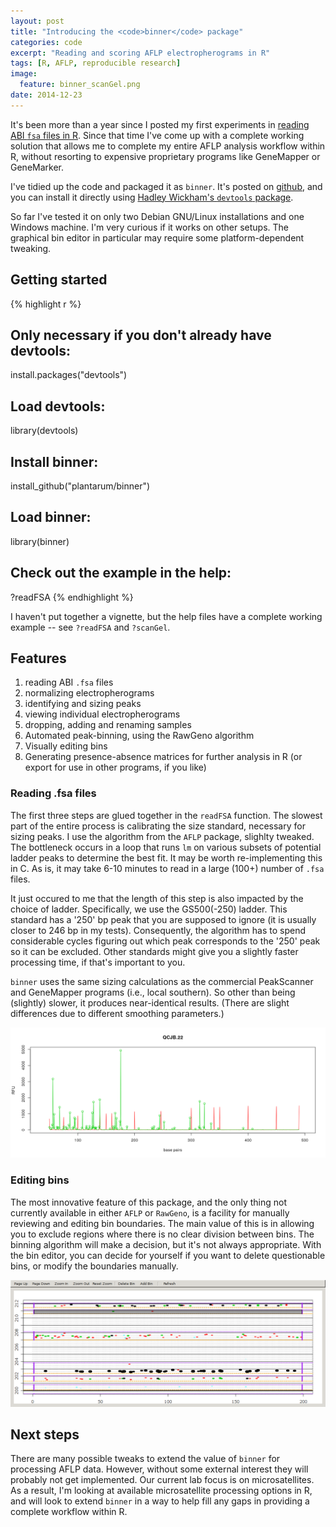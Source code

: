 ```yaml
---
layout: post
title: "Introducing the <code>binner</code> package"
categories: code
excerpt: "Reading and scoring AFLP electropherograms in R"
tags: [R, AFLP, reproducible research]
image:
  feature: binner_scanGel.png
date: 2014-12-23
---
```


It's been more than a year since I posted my first experiments in [reading
ABI `fsa` files in R](http://plantarum.ca/code/abi-part1/). Since that time
I've come up with a complete working solution that allows me to complete
my entire AFLP analysis workflow within R, without resorting to expensive
proprietary programs like GeneMapper or GeneMarker. 

I've tidied up the code and packaged it as `binner`. It's posted on
[github](https://github.com/plantarum/binner), and you can install it
directly using
[Hadley Wickham's `devtools` package](https://github.com/hadley/devtools).

So far I've tested it on only two Debian GNU/Linux installations and one
Windows machine. I'm very curious if it works on other setups. The
graphical bin editor in particular may require some platform-dependent
tweaking.

## Getting started

{% highlight r %}
## Only necessary if you don't already have devtools:
install.packages("devtools")

## Load devtools:
library(devtools)

## Install binner:
install_github("plantarum/binner")

## Load binner:
library(binner)

## Check out the example in the help:
?readFSA
{% endhighlight %}

I haven't put together a vignette, but the help files have a complete
working example -- see `?readFSA` and `?scanGel`.

## Features

1. reading ABI `.fsa` files
1. normalizing electropherograms
1. identifying and sizing peaks
1. viewing individual electropherograms
1. dropping, adding and renaming samples
1. Automated peak-binning, using the RawGeno algorithm
1. Visually editing bins
1. Generating presence-absence matrices for further analysis in R (or
   export for use in other programs, if you like) 


### Reading .fsa files

The first three steps are glued together in the `readFSA` function. The
slowest part of the entire process is calibrating the size standard,
necessary for sizing peaks. I use the algorithm from the `AFLP` package,
slighlty tweaked. The bottleneck occurs in a loop that runs `lm` on various
subsets of potential ladder peaks to determine the best fit. It may be
worth re-implementing this in C. As is, it may take 6-10 minutes to read in
a large (100+) number of `.fsa` files.

It just occured to me that the length of this step is also impacted by the
choice of ladder. Specifically, we use the GS500(-250) ladder. This
standard has a '250' bp peak that you are supposed to ignore (it is usually
closer to 246 bp in my tests). Consequently, the algorithm has to spend
considerable cycles figuring out which peak corresponds to the '250' peak
so it can be excluded. Other standards might give you a slightly faster
processing time, if that's important to you.

`binner` uses the same sizing calculations as the commercial PeakScanner
and GeneMapper programs (i.e., local southern). So other than being
(slightly) slower, it produces near-identical results. (There are slight
differences due to different smoothing parameters.)

![An imported fsa file](/images/binner_readFSA.png)

### Editing bins

The most innovative feature of this package, and the only thing not
currently available in either `AFLP` or `RawGeno`, is a facility for
manually reviewing and editing bin boundaries. The main value of this is in
allowing you to exclude regions where there is no clear division between
bins. The binning algorithm will make a decision, but it's not always
appropriate. With the bin editor, you can decide for yourself if you want
to delete questionable bins, or modify the boundaries manually.

![The `scanGel()` interface](/images/binner_scanGel.png)

## Next steps

There are many possible tweaks to extend the value of `binner` for
processing AFLP data. However, without some external interest they will
probably not get implemented. Our current lab focus is on microsatellites.
As a result, I'm looking at available microsatellite processing options in
R, and will look to extend `binner` in a way to help fill any gaps in
providing a complete workflow within R.
